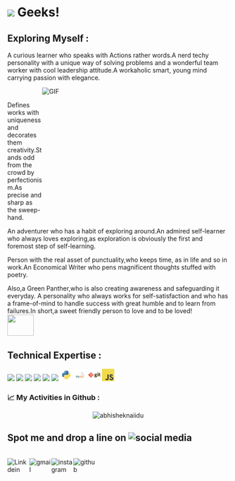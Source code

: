 # <img src="https://media0.giphy.com/media/3o7aCQ8mfzu4ltK0lG/200w.webp?cid=ecf05e47b7lff8znzl569baqlarveq9775zko971dq4vnr94&rid=200w.webp" width="80px">  Geeks! 

## Exploring Myself : 

A curious learner who speaks with Actions rather words.A nerd techy personality with a unique way of solving problems and a wonderful team worker with cool leadership attitude.A workaholic smart, young mind carrying passion with elegance.

<img align="right" alt="GIF" src="https://media0.giphy.com/media/Qw7PrvtqVrSgxPujvt/200.gif" width="425" height="280" />
<br/>

Defines works with uniqueness and decorates them creativity.Stands odd from the crowd by perfectionism.As precise and sharp as the sweep-hand.

An adventurer who has a habit of exploring around.An admired self-learner who always loves exploring,as exploration is obviously the first and foremost step of self-learning.

Person with the real asset of punctuality,who keeps time, as in life and so in work.An Economical Writer who pens magnificent thoughts stuffed with poetry.

Also,a Green Panther,who is also creating awareness and safeguarding it everyday.
A personality who always works for self-satisfaction and who has a frame-of-mind to handle success with great humble and to learn from failures.In short,a sweet friendly person to love and to be loved! <br/> <img src="https://media0.giphy.com/media/ftYRPfRi49c0CFjPen/200w.webp?cid=ecf05e47vwyma4ampeqxshlh7bawvge33dw7r9tak8fzu4jt&rid=200w.webp" width="60 px" height="48 px" /> 


## Technical Expertise :

<code><img height="28" src="https://www.drupal.org/files/project-images/bootstrap-stack.png"></code>
<code><img height="28" src="https://hackr.io/tutorials/learn-html-5/logo/logo-html-5?ver=1587977020"></code>
<code><img height="28" src="https://upload.wikimedia.org/wikipedia/commons/thumb/d/d5/CSS3_logo_and_wordmark.svg/1200px-CSS3_logo_and_wordmark.svg.png"></code>
<code><img height="28" src="https://cms-assets.tutsplus.com/uploads/users/1251/posts/31701/preview_image/php-tutsplus.png"></code>
<code><img height="28" src="https://www.freepngimg.com/thumb/java/5-2-java-png-clipart-thumb.png"></code>
<code><img height="28" src="https://www.pinclipart.com/picdir/middle/396-3965857_c-c-programming-language-logo-clipart.png"></code>
<code><img height="28" src="https://raw.githubusercontent.com/github/explore/80688e429a7d4ef2fca1e82350fe8e3517d3494d/topics/python/python.png"></code>
<code><img height="28" src="https://raw.githubusercontent.com/github/explore/80688e429a7d4ef2fca1e82350fe8e3517d3494d/topics/mysql/mysql.png"></code>
<code><img height="28" src="https://raw.githubusercontent.com/github/explore/80688e429a7d4ef2fca1e82350fe8e3517d3494d/topics/git/git.png"></code>
<code><img height="28" src="https://raw.githubusercontent.com/github/explore/80688e429a7d4ef2fca1e82350fe8e3517d3494d/topics/javascript/javascript.png"></code>

### 📈 My Activities in Github : 

<p align="center"> <img src="https://github-readme-stats.vercel.app/api?username=JJayanthi-T&show_icons=true&theme=gotham" alt="abhisheknaiidu" />

## Spot me and drop a line on <img alt="social media" src="https://media1.giphy.com/media/IhIdF3UblqYRdLtNOt/200w.webp?cid=ecf05e47289d61f356268924b2dd55b64b043d96dfafb97f&rid=200w.webp" width="40px" >

<br>

<a href="https://www.linkedin.com/in/jayanthi-t-864202192/" target="_blank">
  <img align="left" alt="Linkdein " width="50px" src="https://media3.giphy.com/media/kyWNFTml48xUubWUq3/200w.webp?cid=ecf05e4786xrqst1yi0r2b0ivw2soit3eeg7hgzszc4wxrcf&rid=200w.webp" />  
</a>
<a href="mailto:jayanthit2112@gmail.com" target="_blank">
  <img align="left" alt="gmail "  width="50px" src="https://media2.giphy.com/media/YmhqSIaLh82K5lTEW5/200w.webp?cid=ecf05e47xzh89tk19fmbza0cuyhcp2lcj41jsm4e8p4ngbfc&rid=200w.webp" /> 
</a>
<a href="https://www.instagram.com/jaya_sisters/?hl=en" target="_blank">
  <img align="left" alt=" instagram" width="50px" height="50 px" src="https://media4.giphy.com/media/QWpK88H1g9PtmtQly1/200w.webp?cid=ecf05e47eadyykbebm4ecmviph8lgo8pc9ef80jmc3pxu1rl&rid=200w.webp" /> 
</a>
<a href="https://github.com/Jayanthi-T" target="_blank">
  <img align="left" alt="github " width="50px" src="https://media2.giphy.com/media/KzJkzjggfGN5Py6nkT/200.webp?cid=ecf05e472so75bua8d9xhpubbfle4kknyejfbfo5gnafiv0i&rid=200.webp" />
</a>
<br/>

